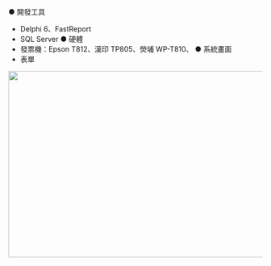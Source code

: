 ● 開發工具
- Delphi 6、FastReport
- SQL Server
● 硬體
- 發票機：Epson T812、漢印 TP805、熒埔 WP-T810、
● 系統畫面
- 表單
<img width="512" height="370" src="https://github.com/xuejiajie/Experience/assets/22809971/992e670d-4484-40e5-b356-141b5c92f879"/>
